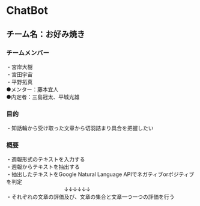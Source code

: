 # ChatBot
## チーム名：お好み焼き
### チームメンバー
・宮岸大樹<br>
・宮田宇宙<br>
・平野拓真<br>
●メンター：藤本宜人<br>
●内定者：三島冠太、平城光雄

### 目的
・知話輪から受け取った文章から切羽詰まり具合を把握したい
### 概要 
・週報形式のテキストを入力する<br>
・週報からテキストを抽出する<br>
・抽出したテキストをGoogle Natural Language APIでネガティブorポジティブを判定<br>
　　　　　　　　　　　↓↓↓↓↓↓<br>
・それぞれの文章の評価及び、文章の集合と文章一つ一つの評価を行う<br>

